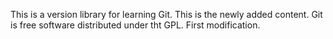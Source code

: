 This is a version library for learning Git.
This is the newly added content.
Git is free software distributed under tht GPL.
First modification.
